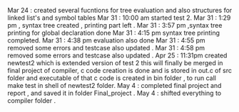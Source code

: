 Mar 24 : created several fucntions for tree evaluation and also structures for linked list's and symbol tables
Mar 31 : 10:00 am started test 2.
Mar 31 : 1:29 pm  , syntax tree created , printing part left .
Mar 31 : 3:57 pm ,syntax tree printing for global declaration done
Mar 31 : 4:15 pm  syntax tree printing completed.
Mar 31 : 4:38 pm  evaluation also done 
Mar 31 : 4:55 pm  removed some errors and testcase also updated . 
Mar 31 : 4:58 pm  removed some errors and testcase also updated .
Apr 25 : 11:31pm  created newtest2 which is extended version of test 2 this will finally be merged in final project of compiler, c code creation is done and is stored in out.c of src folder and executable of that c code is created in bin folder , to run call make test in shell of newtest2 folder.
May 4 : completed final project and report , and saved it in folder Final_project .
May 4 : shifted everything to compiler folder .
